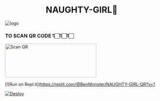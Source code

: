 <h1 align="center"><b> NAUGHTY-GIRL🔞  </b></h1>

![logo](https://i.ibb.co/Tr20bTv/images-3.jpg) 

### TO SCAN QR CODE 👇🏻👇🏻👇🏻




<a href="https://raganork-qr.herokuapp.com/api"><img align="center" src="/language/replit-scan.png" alt="Scan QR" height="112" width="300" /></a>


[![Run on Repl.it](https://replit.com/@BenMonster/NAUGHTY-GIRL-QR?v=1





[![Deploy](https://www.herokucdn.com/deploy/button.svg)](https://heroku.com/deploy?template=https://github.com/Ben-Monster/NAUGHTY-GIRL.git) 

     


